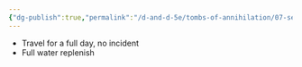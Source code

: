 ```yaml
---
{"dg-publish":true,"permalink":"/d-and-d-5e/tombs-of-annihilation/07-session-notes/session-05/y5-m3-d14/","noteIcon":"","created":"2025-08-13T19:18:52.547-05:00","updated":"2025-08-20T19:05:56.938-05:00"}
---
```


- Travel for a full day, no incident
- Full water replenish